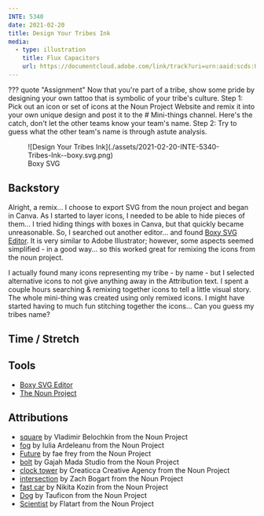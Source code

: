 ```yaml
---
INTE: 5340
date: 2021-02-20
title: Design Your Tribes Ink
media:
  - type: illustration
    title: Flux Capacitors
    url: https://documentcloud.adobe.com/link/track?uri=urn:aaid:scds:US:80a2951b-d381-4796-98a3-c7ef2bde87ed
---
```


??? quote "Assignment"
    Now that you're part of a tribe, show some pride by designing your own tattoo that is symbolic of your tribe's culture. Step 1: Pick out an icon or set of icons at the Noun Project Website and remix it into your own unique design and post it to the # Mini-things channel. Here's the catch, don't let the other teams know your team's name. Step 2: Try to guess what the other team's name is through astute analysis.

<figure markdown>
  ![Design Your Tribes Ink](./assets/2021-02-20-INTE-5340-Tribes-Ink--boxy.svg.png)
  <figcaption>Boxy SVG</figcaption>
</figure>

## Backstory

Alright, a remix... I choose to export SVG from the noun project and began in Canva. As I started to layer icons, I needed to be able to hide pieces of them... I tried hiding things with boxes in Canva, but that quickly became unreasonable. So, I searched out another editor... and found [Boxy SVG Editor](https://boxy-svg.com/). It is very similar to Adobe Illustrator; however, some aspects seemed simplified - in a good way... so this worked great for remixing the icons from the noun project.

I actually found many icons representing my tribe - by name - but I selected alternative icons to not give anything away in the Attribution text. I spent a couple hours searching & remixing together icons to tell a little visual story. The whole mini-thing was created using only remixed icons. I might have started having to much fun stitching together the icons... Can you guess my tribes name?

## Time / Stretch

## Tools

-   [Boxy SVG Editor](https://boxy-svg.com/)
-   [The Noun Project](https://thenounproject.com)

## Attributions

-   [square](https://thenounproject.com/search/?q=square&i=987124) by Vladimir Belochkin from the Noun Project
-   [fog](https://thenounproject.com/search/?q=fog&i=680139) by Iulia Ardeleanu from the Noun Project
-   [Future](https://thenounproject.com/search/?q=future&i=2525275) by fae frey from the Noun Project
-   [bolt](https://thenounproject.com/search/?q=bolt&i=3182471) by Gajah Mada Studio from the Noun Project
-   [clock tower](https://thenounproject.com/search/?q=clock+tower&i=1153261) by Creaticca Creative Agency from the Noun Project
-   [intersection](https://thenounproject.com/search/?q=intersection+lines&i=3169292) by Zach Bogart from the Noun Project
-   [fast car](https://thenounproject.com/search/?q=fast+car&i=1266564) by Nikita Kozin from the Noun Project
-   [Dog](https://thenounproject.com/search/?q=dog&i=2755593) by Tauficon from the Noun Project
-   [Scientist](https://thenounproject.com/search/?q=scientist&i=3166564) by Flatart from the Noun Project
